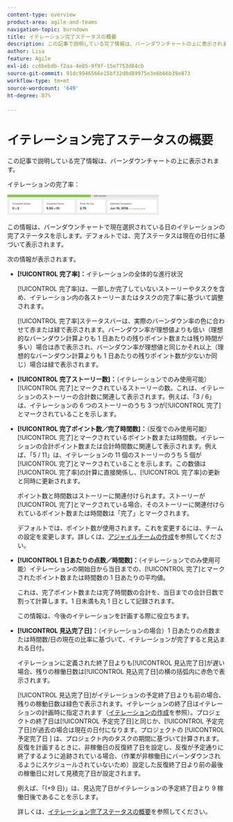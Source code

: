 ```yaml
---
content-type: overview
product-area: agile-and-teams
navigation-topic: burndown
title: イテレーション完了ステータスの概要
description: この記事で説明している完了情報は、バーンダウンチャートの上に表示されます。
author: Lisa
feature: Agile
exl-id: cc6bebdb-f2aa-4e85-9f9f-15e7753d84cb
source-git-commit: 91dc9946566e15bf32d0d89975e3e6b66b39e873
workflow-type: tm+mt
source-wordcount: '649'
ht-degree: 87%

---
```


# イテレーション完了ステータスの概要

この記事で説明している完了情報は、バーンダウンチャートの上に表示されます。

イテレーションの完了率：

![ イテレーションの詳細パネル ](assets/burndown-percentcomplete-350x47.png)

この情報は、バーンダウンチャートで現在選択されている日のイテレーションの完了ステータスを示します。デフォルトでは、完了ステータスは現在の日付に基づいて表示されます。

次の情報が表示されます。

* **[!UICONTROL 完了率]：**&#x200B;イテレーションの全体的な進行状況

  [!UICONTROL 完了率]は、一部しか完了していないストーリーやタスクを含め、イテレーション内の各ストーリーまたはタスクの完了率に基づいて調整されます。

  [!UICONTROL 完了率]ステータスバーは、実際のバーンダウン率の色に合わせて赤または緑で表示されます。バーンダウン率が理想値よりも低い（理想的なバーンダウン計算よりも 1 日あたりの残りポイント数または残り時間が多い）場合は赤で表示され、バーンダウン率が理想値と同じかそれ以上（理想的なバーンダウン計算よりも 1 日あたりの残りポイント数が少ないか同じ）場合は緑で表示されます。

* **[!UICONTROL 完了ストーリー数]：**（イテレーションでのみ使用可能）[!UICONTROL 完了]とマークされているストーリーの数。これは、イテレーションのストーリーの合計数に関連して表示されます。例えば、「3 / 6」は、イテレーションの 6 つのストーリーのうち 3 つが[!UICONTROL 完了]とマークされていることを示します。
* **[!UICONTROL 完了ポイント数／完了時間数]：**（反復でのみ使用可能）[!UICONTROL 完了]とマークされているポイント数または時間数。イテレーションの合計ポイント数または合計時間数に関連して表示されます。例えば、「5 / 11」は、イテレーションの 11 個のストーリーのうち 5 個が[!UICONTROL 完了]とマークされていることを示します。この数値は[!UICONTROL 完了率]の計算に直接関係し、[!UICONTROL 完了率]の更新と同時に更新されます。

  ポイント数と時間数はストーリーに関連付けられます。ストーリーが[!UICONTROL 完了]とマークされている場合、そのストーリーに関連付けられているポイント数または時間数は「完了」とマークされます。

  デフォルトでは、ポイント数が使用されます。これを変更するには、チームの設定を変更します。詳しくは、[アジャイルチームの作成](../../../agile/get-started-with-agile-in-workfront/create-an-agile-team.md)を参照してください。

* **[!UICONTROL 1 日あたりの点数／時間数]：**（イテレーションでのみ使用可能）イテレーションの開始日から当日までの、[!UICONTROL 完了]とマークされたポイント数または時間数の 1 日あたりの平均値。

  これは、完了ポイント数または完了時間数の合計を、当日までの合計日数で割って計算します。1 日未満も丸 1 日として記録されます。

  この情報は、今後のイテレーションを計画する際に役立ちます。

* **[!UICONTROL 見込完了日]：**（イテレーションの場合）1 日あたりの点数または時間数/日の現在の比率に基づいて、イテレーションが完了すると見込まれる日付。

  イテレーションに定義された終了日よりも[!UICONTROL 見込完了日]が遅い場合、残りの稼働日数は[!UICONTROL 見込完了日]の横の括弧内に赤色で表示されます。

  [!UICONTROL 見込完了日]がイテレーションの予定終了日よりも前の場合、残りの稼動日数は緑色で表示されます。イテレーションの終了日はイテレーションの計画時に指定されます（[イテレーションの作成](../../../agile/use-scrum-in-an-agile-team/iterations/create-an-iteration.md)を参照）。プロジェクトの終了日は[!UICONTROL 予定完了日]と同じか、[!UICONTROL 予定完了日]が過去の場合は現在の日付になります。プロジェクトの [!UICONTROL  予定完了日 ] は、プロジェクト内のタスクの期間に基づいて計算されます。 反復を計画するときに、非稼働日の反復終了日を設定し、反復が予定通りに終了するように追跡されている場合、（作業が非稼働日にバーンダウンされるようにスケジュールされていないため）設定した反復終了日より前の最後の稼働日に対して見積完了日が設定されます。

  例えば、「(+9 日)」は、見込完了日がイテレーションの予定終了日より 9 稼働日後であることを示します。

  詳しくは、[イテレーション完了ステータスの概要](#Understanding-How-Days-Off-Affect-the-Burndown-Chart)を参照してください。
